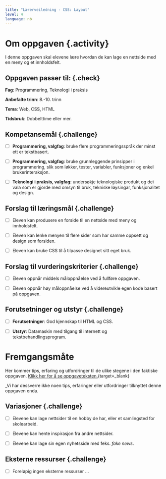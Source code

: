 ```yaml
---
title: "Lærerveiledning - CSS: Layout"
level: 4
language: nb
---
```


# Om oppgaven {.activity}
I denne oppgaven skal elevene lære hvordan de kan lage en nettside med en meny og et innholdsfelt. 


## Oppgaven passer til: {.check}
 __Fag__: Programmering, Teknologi i praksis

__Anbefalte trinn__: 8.-10. trinn

__Tema__: Web, CSS, HTML

__Tidsbruk__: Dobbelttime eller mer.


## Kompetansemål {.challenge}

- [ ]  __Programmering, valgfag__: bruke flere programmeringsspråk der minst ett er tekstbasert.
- [ ]  __Programmering, valgfag__: bruke grunnleggende prinsipper i programmering, slik som løkker, tester, variabler, funksjoner og enkel brukerinteraksjon.
- [ ]  __Teknologi i praksis, valgfag__: undersøkje teknologiske produkt og dei vala som er gjorde med omsyn til bruk, tekniske løysingar, funksjonalitet og design.


## Forslag til læringsmål {.challenge}

- [ ] Eleven kan produsere en forside til en nettside med meny og innholdsfelt. 
- [ ] Eleven kan lenke menyen til flere sider som har samme oppsett og design som forsiden. 
- [ ] Eleven kan bruke CSS til å tilpasse designet sitt eget bruk. 


## Forslag til vurderingskriterier {.challenge}

- [ ] Eleven oppnår middels måloppnåelse ved å fullføre oppgaven.
- [ ] Eleven oppnår høy måloppnåelse ved å videreutvikle egen kode basert på oppgaven. 


## Forutsetninger og utstyr {.challenge}
- [ ]  __Forutsetninger__: God kjennskap til HTML og CSS.

- [ ]  __Utstyr__: Datamaskin med tilgang til internett og tekstbehandlingsprogram. 


# Fremgangsmåte
Her kommer tips, erfaring og utfordringer til de ulike stegene i den faktiske oppgaven. [Klikk her for å se oppgaveteksten.](../layout/layout.html){target=_blank}


_Vi har dessverre ikke noen tips, erfaringer eller utfordringer tilknyttet denne oppgaven enda.

## Variasjoner {.challenge}
- [ ]  Elevene kan lage nettsider til en hobby de har, eller et samlingsted for skolearbeid. 
- [ ] Elevene kan hente inspirasjon fra andre nettsider.
- [ ] Elevene kan lage sin egen nyhetsside med feks. _fake news_.


## Eksterne ressurser {.challenge}
- [ ] Foreløpig ingen eksterne ressurser ...